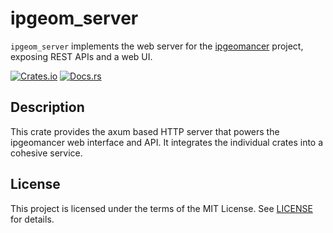 # ipgeom_server

`ipgeom_server` implements the web server for the
[ipgeomancer](https://github.com/theduke/ipgeomancer) project, exposing
REST APIs and a web UI.

[![Crates.io][crates-badge]][crates-url]
[![Docs.rs][docs-badge]][docs-url]

[crates-badge]: https://img.shields.io/crates/v/ipgeom_server.svg
[crates-url]: https://crates.io/crates/ipgeom_server
[docs-badge]: https://docs.rs/ipgeom_server/badge.svg
[docs-url]: https://docs.rs/ipgeom_server

## Description

This crate provides the axum based HTTP server that powers the ipgeomancer web
interface and API. It integrates the individual crates into a cohesive service.

## License

This project is licensed under the terms of the MIT License. See [LICENSE](../LICENSE) for details.
